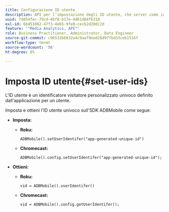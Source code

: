 ```yaml
---
title: Configurazione ID utente
description: API per l’impostazione degli ID utente, che server come identificatore univoco del cliente.
uuid: fdd54fec-79cd-4bf8-b17e-4d61d84f6310
exl-id: 6b451082-47f3-4e65-9fe0-cecb2d20dc2d
feature: '"Media Analytics, API"'
role: Business Practitioner, Administrator, Data Engineer
source-git-commit: c96532bb032a4c9aaf9eed28d97fbd33ceb1516f
workflow-type: tm+mt
source-wordcount: '56'
ht-degree: 8%

---
```


# Imposta ID utente{#set-user-ids}

L&#39;ID utente è un identificatore visitatore personalizzato univoco definito dall&#39;applicazione per un utente.

Imposta e ottieni l&#39;ID utente univoco sull&#39;SDK ADBMobile come segue:

* **Imposta:**

   * **Roku:**

      ```
      ADBMobile().setUserIdentifer("app-generated-unique-id")
      ```

   * **Chromecast:**

      ```
      ADBMobile().config.setUserIdentifer("app-generated-unique-id");
      ```

* **Ottieni:**

   * **Roku:**

      ```
      vid = ADBMobile().userIdentifer()
      ```

   * **Chromecast:**

      ```
      vid = ADBMobile().config.getUserIdentifer();
      ```
